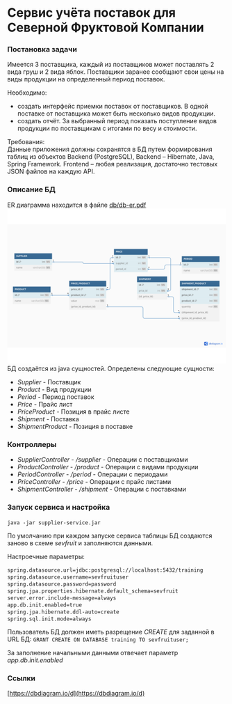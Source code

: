 Сервис учёта поставок для Северной Фруктовой Компании
=====================================================

### Постановка задачи

Имеется 3 поставщика, каждый из поставщиков может поставлять 2 вида груш и 2 вида яблок. Поставщики заранее сообщают свои цены на виды продукции на определенный период поставок.  

Необходимо:  
 - создать интерфейс приемки поставок от поставщиков. В одной поставке от поставщика может быть несколько видов продукции.   
 - создать отчёт. За выбранный период показать поступление видов продукции по поставщикам с итогами по весу и стоимости.  

Требования:  
Данные приложения должны сохранятся в БД путем формирования таблиц из объектов Backend (PostgreSQL), Backend – Hibernate, Java, Spring Framework. Frontend – любая реализация, достаточно тестовых JSON файлов на каждую API.  

### Описание БД

ER диаграмма находится в файле [db/db-er.pdf](db/db-er.pdf)  
![ER диаграмма](db/db-er.png "ER диаграмма")  
БД создаётся из java сущностей. Определены следующие сущности:  
 - *Supplier* - Поставщик  
 - *Product* - Вид продукции  
 - *Period* - Период поставок  
 - *Price* - Прайс лист  
 - *PriceProduct* - Позиция в прайс листе  
 - *Shipment* - Поставка  
 - *ShipmentProduct* - Позиция в поставке

### Контроллеры 

 - *SupplierController* - */supplier* - Операции с поставщиками  
 - *ProductController* - */product* - Операции с видами продукции  
 - *PeriodController* - */period* - Операции с периодами
 - *PriceController* - */price* - Операции с прайс листами
 - *ShipmentController* - */shipment* - Операции с поставками
 
### Запуск сервиса и настройка

```
java -jar supplier-service.jar
```
По умолчанию при каждом запуске сервиса таблицы БД создаются заново в схеме *sevfruit* и заполняются данными.  

Настроечные параметры:  

```
spring.datasource.url=jdbc:postgresql://localhost:5432/training
spring.datasource.username=sevfruituser
spring.datasource.password=password
spring.jpa.properties.hibernate.default_schema=sevfruit
server.error.include-message=always
app.db.init.enabled=true
spring.jpa.hibernate.ddl-auto=create
spring.sql.init.mode=always
```
Пользователь БД должен иметь разрещение *CREATE* для заданной в URL БД: `GRANT CREATE ON DATABASE training TO sevfruituser;`  

За заполнение начальными данными отвечает параметр *app.db.init.enabled*  


### Ссылки

[https://dbdiagram.io/d](https://dbdiagram.io/d)  
